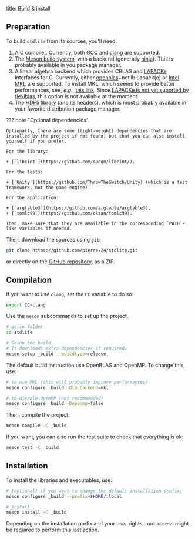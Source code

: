 title: Build & install

## Preparation

To build `stdlite` from its sources, you'll need:

1. A C compiler. Currently, both GCC and [clang](https://clang.llvm.org/) are supported.
2. The [Meson build system](https://github.com/mesonbuild/meson), with a backend (generally [ninja](https://github.com/ninja-build/ninja)). This is probably available in you package manager.
3. A linear algebra backend which provides CBLAS and [LAPACKe](https://netlib.org/lapack/lapacke.html) interfaces for C. Currently, either [openblas](https://www.openblas.net/)+netlib Lapack(e) or [Intel MKL](https://en.wikipedia.org/wiki/Math_Kernel_Library) are supported. To install MKL, which seems to provide better performances, see, *e.g.*, [this link](https://www.intel.com/content/www/us/en/developer/tools/oneapi/onemkl-download.html). Since [LAPACKe is not yet suported by flexiblas](https://github.com/mpimd-csc/flexiblas/issues/2), this option is not available at the moment.
4. The [HDF5 library](https://github.com/HDFGroup/hdf5) (and its headers), which is most probably available in your favorite distribution package manager.


??? note "Optional dependencies"

    Optionally, there are some (light-weight) dependencies that are installed by the project if not found, but that you can also install yourself if you prefer.

    For the library:
    
    + [`libcint`](https://github.com/sunqm/libcint/).

    For the tests:

    + [`Unity`](https://github.com/ThrowTheSwitch/Unity) (which is a test framework, not the game engine).

    For the application:

    + [`argtable3`](https://github.com/argtable/argtable3),
    + [`tomlc99`](https://github.com/cktan/tomlc99).

    Then, make sure that they are available in the corresponding `PATH`-like variables if needed.

Then, download the sources using `git`:

```bash
git clone https://github.com/pierre-24/stdlite.git
```

or directly on the [GitHub repository](https://github.com/pierre-24/stdlite), as a ZIP.

## Compilation

If you want to use `clang`, set the `CC` variable to do so:

```bash
export CC=clang
```

Use the `meson` subcommands to set up the project.

```bash
# go in folder
cd stdlite

# Setup the build.
# It downloads extra dependencies if required. 
meson setup _build --buildtype=release
```

The default build instruction use OpenBLAS and OpenMP. To change this, use:
```bash
# to use MKL (this will probably improve performances)
meson configure _build -Dla_backend=mkl

# to disable OpenMP (not recommended)
meson configure _build -Dopenmp=false
```

Then, compile the project:

```bash
meson compile -C _build
```

If you want, you can also run the test suite to check that everything is ok:

```bash
meson test -C _build
```

## Installation

To install the libraries and executables, use:

```bash
# (optional) if you want to change the default installation prefix:
meson configure _build --prefix=$HOME/.local

# install
meson install -C _build
```

Depending on the installation prefix and your user rights, root access might be required to perform this last action.